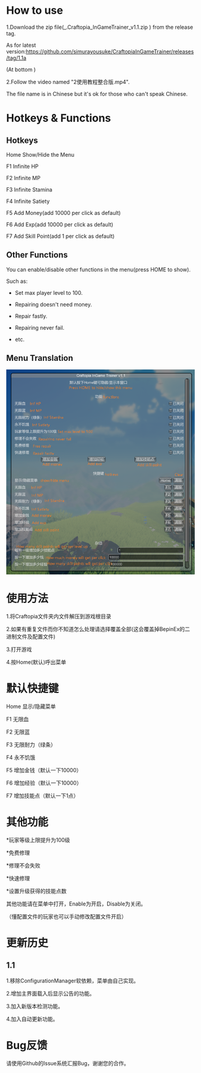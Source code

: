 # How to use
1.Download the zip file(_.Craftopia_InGameTrainer_v1.1.zip
) from the release tag. 

As for latest version:https://github.com/simurayousuke/CraftopiaInGameTrainer/releases/tag/1.1a

(At bottom )

2.Follow the video named "2使用教程整合版.mp4".

The file name is in Chinese but it's ok for those who can't speak Chinese.

# Hotkeys & Functions
## Hotkeys
Home Show/Hide the Menu

F1	Infinite HP

F2	Infinite MP

F3	Infinite Stamina

F4	Infinite Satiety

F5	Add Money(add 10000 per click as default)

F6	Add Exp(add 10000 per click as default)

F7	Add Skill Point(add 1 per click as default)

## Other Functions
You can enable/disable other functions in the menu(press HOME to show).

Such as:

* Set max player level to 100.

* Repairing doesn't need money.

* Repair fastly.

* Repairing never fail.

* etc.

## Menu Translation

![Menu](https://github.com/simurayousuke/CraftopiaInGameTrainer/blob/master/trainer.png?raw=true)

# 使用方法
1.将Craftopia文件夹内文件解压到游戏根目录

2.如果有重复文件而你不知道怎么处理请选择覆盖全部(这会覆盖掉BepinEx的二进制文件及配置文件)

3.打开游戏

4.按Home(默认)呼出菜单

# 默认快捷键
Home 显示/隐藏菜单

F1	无限血

F2	无限蓝

F3	无限耐力（绿条）

F4	永不饥饿

F5	增加金钱（默认一下10000）

F6	增加经验（默认一下10000）

F7	增加技能点（默认一下1点）

# 其他功能
*玩家等级上限提升为100级

*免费修理

*修理不会失败

*快速修理

*设置升级获得的技能点数

其他功能请在菜单中打开，Enable为开启，Disable为关闭。

（懂配置文件的玩家也可以手动修改配置文件开启）

# 更新历史
## 1.1
1.移除ConfigurationManager软依赖，菜单由自己实现。

2.增加主界面载入后显示公告的功能。

3.加入新版本检测功能。

4.加入自动更新功能。

# Bug反馈
请使用Github的Issue系统汇报Bug，谢谢您的合作。
